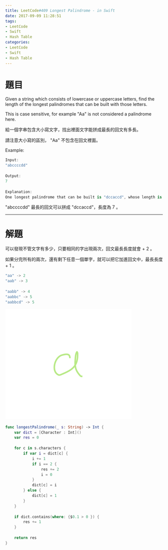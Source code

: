 ```yaml
---
title: LeetCode#409 Longest Palindrome - in Swift
date: 2017-09-09 11:28:51
tags:
- LeetCode
- Swift
- Hash Table
categories:
- LeetCode
- Swift
- Hash Table
---
```


# 題目

Given a string which consists of lowercase or uppercase letters, find the length of the longest palindromes that can be built with those letters.
 
This is case sensitive, for example "Aa" is not considered a palindrome here.

給一個字串包含大小寫文字，找出裡面文字能拼成最長的回文有多長。

請注意大小寫的區別， "Aa" 不包含在回文裡面。

Example:

``` swift
Input:
"abccccdd"

Output:
7

Explanation:
One longest palindrome that can be built is "dccaccd", whose length is 7.
```

"abccccdd" 最長的回文可以拼成 "dccaccd"，長度為 7 。

---

# 解題

可以發現不管文字有多少，只要相同的字出現兩次，回文最長長度就會 + 2 。

如果分完所有的兩次，還有剩下任意一個單字，就可以把它加進回文中，最長長度 + 1 。

``` swift
"aa" -> 2
"aab" -> 3

"aabb" -> 4
"aabbc" -> 5
"aabbcd" -> 5
```

![](../images/leetcode-409/palindromes.gif)


``` swift
func longestPalindrome(_ s: String) -> Int {
    var dict = [Character : Int]()
    var res = 0
    
    for c in s.characters {
        if var i = dict[c] {
            i += 1
            if i == 2 {
                res += 2
                i = 0
            }
            dict[c] = i
        } else {
            dict[c] = 1
        }
    }
    
    if dict.contains(where: {$0.1 > 0 }) {
        res += 1
    }
    
    return res
}
```










